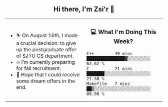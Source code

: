 <h2 align="center"> Hi there, I'm Zsi'r 👋 </h2>

<table>
    <tr>
        <td valign="center" width="50%">
            <ul>
                <li> ⛷️ On August 16th, I made a crucial decision: to give up the postgraduate offer of SJTU CS department.</li>
                <li> 🔥 I’m currently preparing for fall recruitment.</li>
                <li> 🙏 Hope that I could receive some dream offers in the end.</li>
            </ul>
        </td>
       <td valign="top" width="50%">

<h3 align="center"> 💻 What I'm Doing This Week? </h3>

<!--START_SECTION:waka-->
```text
C++        49 mins         ███████████████▓░░░░░░░░░   62.62 % 
C          21 mins         ███████░░░░░░░░░░░░░░░░░░   27.58 % 
Makefile   7 mins          ██▒░░░░░░░░░░░░░░░░░░░░░░   08.98 % 
```
<!--END_SECTION:waka-->
</td></tr>
</table>
